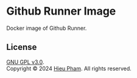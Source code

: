 # Github Runner Image
Docker image of Github Runner.
## License
[GNU GPL v3.0](LICENSE).<br>
Copyright &copy; 2024 [Hieu Pham](https://github.com/hieupth). All rights reserved.
